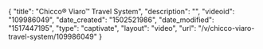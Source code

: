 {
    "title": "Chicco&reg; Viaro&trade; Travel System",
    "description": "",
    "videoid": "109986049",
    "date_created": "1502521986",
    "date_modified": "1517447195",
    "type": "captivate",
    "layout": "video",
    "url": "\/v\/chicco-viaro-travel-system\/109986049"
}